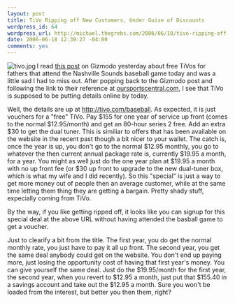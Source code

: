 ```yaml
--- 
layout: post
title: TiVo Ripping off New Customers, Under Guise of Discounts
wordpress_id: 64
wordpress_url: http://michael.thegrebs.com/2006/06/18/tivo-ripping-off-new-customers-under-guise-of-discounts/
date: 2006-06-18 12:39:27 -04:00
comments: yes
---
```

<img align="left" alt="tivo.jpg" id="image63" title="tivo.jpg" src="http://michael.thegrebs.com/wp-content/uploads/2006/06/tivo.jpg" />I read <a href="http://gizmodo.com/gadgets/home-entertainment/free-tivo-for-nashville-sounds-fans-on-fathers-day-181523.php">this post</a> on Gizmodo yesterday about free TiVos for fathers that attend the Nashville Sounds baseball game today and was a little sad I had to miss out.  After popping back to the Gizmodo post and following the link to their reference at <a href="http://www.oursportscentral.com/services/releases/?id=3327734">oursportscentral.com</a>, I see that TiVo is supposed to be putting details online by today.

Well, the details are up at <a href="http://tivo.com/baseball">http://tivo.com/baseball</a>.  As expected, it is just vouchers for a "free" TiVo.  Pay $155 for one year of service up front (comes to the normal $12.95/month) and get an 80-hour series 2 free.  Add an extra $30 to get the dual tuner.  This is similiar to offers that has been available on the website in the  recent past though a bit nicer to your wallet.  The catch is, once the year is up, you don't go to the normal $12.95 monthly, you go to whatever the then current annual package rate is, currently $19.95 a month, for a year.
You might as well just do the one year plan at $19.95 a month with no up front fee (or $30 up front to upgrade to the new dual-tuner box, which is what my wife and I did recently).  So this "special" is just a way to get more money out of people then an average customer, while at the same time letting them thing they are getting a bargain.  Pretty shady stuff, expecially coming from TiVo.

By the way, if you like getting ripped off, it looks like you can signup for this special deal at the above URL without having attended the basball game to get a voucher.

Just to clearify a bit from the title.  The first year, you do get the normal monthly rate, you just have to pay it all up front.  The second year, you get the same deal anybody could get on the website.  You don't end up paying more, just losing the opportunity cost of having that first year's money.  You can give yourself the same deal.  Just do the $19.95/month for the first year, the second year, when you revert to $12.95 a month, just put that $155.40 in a savings account and take out the $12.95 a month.  Sure you won't be loaded from the interest, but better you then them, right?
